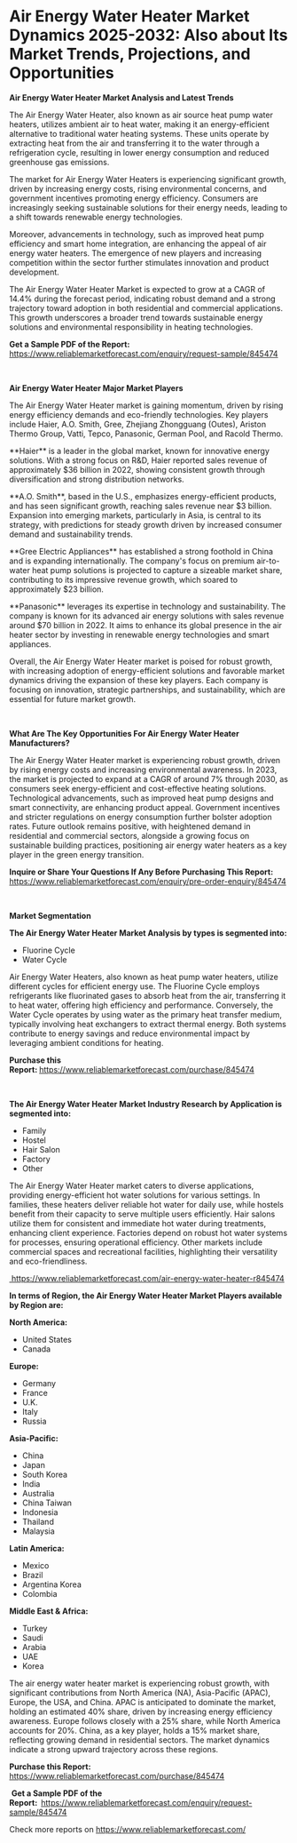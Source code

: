 <p><h1>Air Energy Water Heater Market Dynamics 2025-2032: Also about Its Market Trends, Projections, and Opportunities</h1></p><p><strong>Air Energy Water Heater Market Analysis and Latest Trends</strong></p>
<p><p>The Air Energy Water Heater, also known as air source heat pump water heaters, utilizes ambient air to heat water, making it an energy-efficient alternative to traditional water heating systems. These units operate by extracting heat from the air and transferring it to the water through a refrigeration cycle, resulting in lower energy consumption and reduced greenhouse gas emissions. </p><p>The market for Air Energy Water Heaters is experiencing significant growth, driven by increasing energy costs, rising environmental concerns, and government incentives promoting energy efficiency. Consumers are increasingly seeking sustainable solutions for their energy needs, leading to a shift towards renewable energy technologies. </p><p>Moreover, advancements in technology, such as improved heat pump efficiency and smart home integration, are enhancing the appeal of air energy water heaters. The emergence of new players and increasing competition within the sector further stimulates innovation and product development. </p><p>The Air Energy Water Heater Market is expected to grow at a CAGR of 14.4% during the forecast period, indicating robust demand and a strong trajectory toward adoption in both residential and commercial applications. This growth underscores a broader trend towards sustainable energy solutions and environmental responsibility in heating technologies.</p></p>
<p><strong>Get a Sample PDF of the Report:&nbsp;</strong> <a href="https://www.reliablemarketforecast.com/enquiry/request-sample/845474?utm_campaign=2200&utm_medium=2&utm_source=Github&utm_content=ia&utm_term=06022025&utm_id=air-energy-water-heater">https://www.reliablemarketforecast.com/enquiry/request-sample/845474</a></p>
<p>&nbsp;</p>
<p><strong>Air Energy Water Heater Major Market Players</strong></p>
<p><p>The Air Energy Water Heater market is gaining momentum, driven by rising energy efficiency demands and eco-friendly technologies. Key players include Haier, A.O. Smith, Gree, Zhejiang Zhongguang (Outes), Ariston Thermo Group, Vatti, Tepco, Panasonic, German Pool, and Racold Thermo. </p><p>**Haier** is a leader in the global market, known for innovative energy solutions. With a strong focus on R&D, Haier reported sales revenue of approximately $36 billion in 2022, showing consistent growth through diversification and strong distribution networks.</p><p>**A.O. Smith**, based in the U.S., emphasizes energy-efficient products, and has seen significant growth, reaching sales revenue near $3 billion. Expansion into emerging markets, particularly in Asia, is central to its strategy, with predictions for steady growth driven by increased consumer demand and sustainability trends.</p><p>**Gree Electric Appliances** has established a strong foothold in China and is expanding internationally. The company's focus on premium air-to-water heat pump solutions is projected to capture a sizeable market share, contributing to its impressive revenue growth, which soared to approximately $23 billion.</p><p>**Panasonic** leverages its expertise in technology and sustainability. The company is known for its advanced air energy solutions with sales revenue around $70 billion in 2022. It aims to enhance its global presence in the air heater sector by investing in renewable energy technologies and smart appliances.</p><p>Overall, the Air Energy Water Heater market is poised for robust growth, with increasing adoption of energy-efficient solutions and favorable market dynamics driving the expansion of these key players. Each company is focusing on innovation, strategic partnerships, and sustainability, which are essential for future market growth.</p></p>
<p>&nbsp;</p>
<p><strong>What Are The Key Opportunities For Air Energy Water Heater Manufacturers?</strong></p>
<p><p>The Air Energy Water Heater market is experiencing robust growth, driven by rising energy costs and increasing environmental awareness. In 2023, the market is projected to expand at a CAGR of around 7% through 2030, as consumers seek energy-efficient and cost-effective heating solutions. Technological advancements, such as improved heat pump designs and smart connectivity, are enhancing product appeal. Government incentives and stricter regulations on energy consumption further bolster adoption rates. Future outlook remains positive, with heightened demand in residential and commercial sectors, alongside a growing focus on sustainable building practices, positioning air energy water heaters as a key player in the green energy transition.</p></p>
<p><strong>Inquire or Share Your Questions If Any Before Purchasing This Report:</strong> <a href="https://www.reliablemarketforecast.com/enquiry/pre-order-enquiry/845474?utm_campaign=2200&utm_medium=2&utm_source=Github&utm_content=ia&utm_term=06022025&utm_id=air-energy-water-heater">https://www.reliablemarketforecast.com/enquiry/pre-order-enquiry/845474</a></p>
<p>&nbsp;</p>
<p><strong>Market Segmentation</strong></p>
<p><strong>The Air Energy Water Heater Market Analysis by types is segmented into:</strong></p>
<p><ul><li>Fluorine Cycle</li><li>Water Cycle</li></ul></p>
<p><p>Air Energy Water Heaters, also known as heat pump water heaters, utilize different cycles for efficient energy use. The Fluorine Cycle employs refrigerants like fluorinated gases to absorb heat from the air, transferring it to heat water, offering high efficiency and performance. Conversely, the Water Cycle operates by using water as the primary heat transfer medium, typically involving heat exchangers to extract thermal energy. Both systems contribute to energy savings and reduce environmental impact by leveraging ambient conditions for heating.</p></p>
<p><strong>Purchase this Report:&nbsp;</strong><a href="https://www.reliablemarketforecast.com/purchase/845474?utm_campaign=2200&utm_medium=2&utm_source=Github&utm_content=ia&utm_term=06022025&utm_id=air-energy-water-heater">https://www.reliablemarketforecast.com/purchase/845474</a></p>
<p>&nbsp;</p>
<p><strong>The Air Energy Water Heater Market Industry Research by Application is segmented into:</strong></p>
<p><ul><li>Family</li><li>Hostel</li><li>Hair Salon</li><li>Factory</li><li>Other</li></ul></p>
<p><p>The Air Energy Water Heater market caters to diverse applications, providing energy-efficient hot water solutions for various settings. In families, these heaters deliver reliable hot water for daily use, while hostels benefit from their capacity to serve multiple users efficiently. Hair salons utilize them for consistent and immediate hot water during treatments, enhancing client experience. Factories depend on robust hot water systems for processes, ensuring operational efficiency. Other markets include commercial spaces and recreational facilities, highlighting their versatility and eco-friendliness.</p></p>
<p><a href="https://www.reliablemarketforecast.com/air-energy-water-heater-r845474?utm_campaign=2200&utm_medium=2&utm_source=Github&utm_content=ia&utm_term=06022025&utm_id=air-energy-water-heater">&nbsp;https://www.reliablemarketforecast.com/air-energy-water-heater-r845474</a></p>
<p><strong>In terms of Region, the Air Energy Water Heater Market Players available by Region are:</strong></p>
<p>
    <p> <strong> North America: </strong>
        <ul>
            <li>United States</li>
            <li>Canada</li>
        </ul>
        </p> 
    <p> <strong> Europe: </strong>
        <ul>
            <li>Germany</li>
            <li>France</li>
            <li>U.K.</li>
            <li>Italy</li>
            <li>Russia</li>
        </ul>
        </p> 
    <p> <strong> Asia-Pacific: </strong>
        <ul>
            <li>China</li>
            <li>Japan</li>
            <li>South Korea</li>
            <li>India</li>
            <li>Australia</li>
            <li>China Taiwan</li>
            <li>Indonesia</li>
            <li>Thailand</li>
            <li>Malaysia</li>
        </ul>
        </p> 
    <p> <strong> Latin America: </strong>
        <ul>
            <li>Mexico</li>
            <li>Brazil</li>
            <li>Argentina Korea</li>
            <li>Colombia</li>
        </ul>
        </p> 
    <p> <strong> Middle East & Africa: </strong>
        <ul>
            <li>Turkey</li>
            <li>Saudi</li>
            <li>Arabia</li>
            <li>UAE</li>
            <li>Korea</li>
        </ul>
    </p>
    </p>
<p><p>The air energy water heater market is experiencing robust growth, with significant contributions from North America (NA), Asia-Pacific (APAC), Europe, the USA, and China. APAC is anticipated to dominate the market, holding an estimated 40% share, driven by increasing energy efficiency awareness. Europe follows closely with a 25% share, while North America accounts for 20%. China, as a key player, holds a 15% market share, reflecting growing demand in residential sectors. The market dynamics indicate a strong upward trajectory across these regions.</p></p>
<p><strong>Purchase this Report: </strong><a href="https://www.reliablemarketforecast.com/purchase/845474?utm_campaign=2200&utm_medium=2&utm_source=Github&utm_content=ia&utm_term=06022025&utm_id=air-energy-water-heater">https://www.reliablemarketforecast.com/purchase/845474</a></p>
<p>&nbsp;<strong>Get a Sample PDF of the Report:&nbsp;&nbsp;</strong><a href="https://www.reliablemarketforecast.com/enquiry/request-sample/845474?utm_campaign=2200&utm_medium=2&utm_source=Github&utm_content=ia&utm_term=06022025&utm_id=air-energy-water-heater">https://www.reliablemarketforecast.com/enquiry/request-sample/845474</a></p>
<p><strong></strong></p>
<p>Check more reports on <a href="https://www.reliablemarketforecast.com/?utm_campaign=2200&utm_medium=2&utm_source=Github&utm_content=ia&utm_term=06022025&utm_id=air-energy-water-heater">https://www.reliablemarketforecast.com/</a></p>